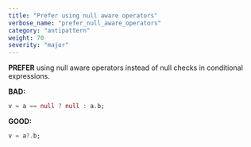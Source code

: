 ```yaml
---
title: "Prefer using null aware operators"
verbose_name: "prefer_null_aware_operators"
category: "antipattern"
weight: 70
severity: "major"
---
```

**PREFER** using null aware operators instead of null checks in conditional
expressions.

**BAD:**
```dart
v = a == null ? null : a.b;
```

**GOOD:**
```dart
v = a?.b;
```


